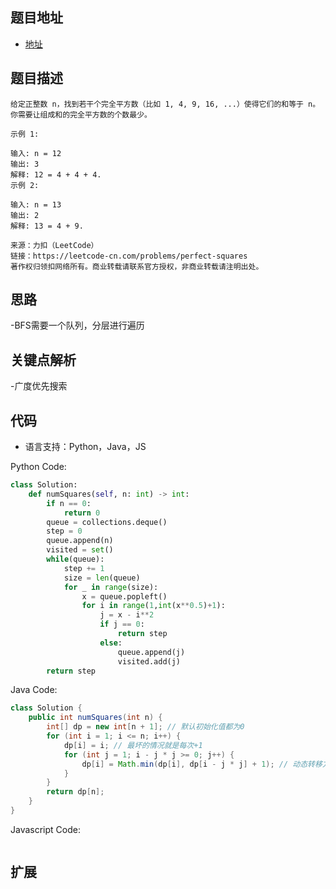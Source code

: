 ## 题目地址

- [地址](https://leetcode-cn.com/problems/perfect-squares/)

## 题目描述

```
给定正整数 n，找到若干个完全平方数（比如 1, 4, 9, 16, ...）使得它们的和等于 n。你需要让组成和的完全平方数的个数最少。

示例 1:

输入: n = 12
输出: 3 
解释: 12 = 4 + 4 + 4.
示例 2:

输入: n = 13
输出: 2
解释: 13 = 4 + 9.

来源：力扣（LeetCode）
链接：https://leetcode-cn.com/problems/perfect-squares
著作权归领扣网络所有。商业转载请联系官方授权，非商业转载请注明出处。
```

## 思路
-BFS需要一个队列，分层进行遍历
## 关键点解析
-广度优先搜索
## 代码

- 语言支持：Python，Java，JS

Python Code:

```python
class Solution:
    def numSquares(self, n: int) -> int:
        if n == 0:
            return 0
        queue = collections.deque()
        step = 0
        queue.append(n)
        visited = set()
        while(queue):
            step += 1
            size = len(queue)
            for _ in range(size):
                x = queue.popleft()
                for i in range(1,int(x**0.5)+1):
                    j = x - i**2
                    if j == 0:
                        return step
                    else:
                        queue.append(j)
                        visited.add(j)
        return step

```

Java Code:

```java
class Solution {
    public int numSquares(int n) {
        int[] dp = new int[n + 1]; // 默认初始化值都为0
        for (int i = 1; i <= n; i++) {
            dp[i] = i; // 最坏的情况就是每次+1
            for (int j = 1; i - j * j >= 0; j++) { 
                dp[i] = Math.min(dp[i], dp[i - j * j] + 1); // 动态转移方程
            }
        }
        return dp[n];
    }
}
```

Javascript Code:

```js

```

## 扩展
